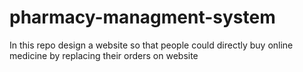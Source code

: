 # pharmacy-managment-system
In this repo design a website so that people could directly buy online medicine by replacing their orders on website
